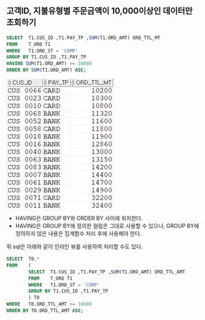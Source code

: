 ## 고객ID, 지불유형별 주문금액이 10,000이상인 데이터만 조회하기
```sql
SELECT  T1.CUS_ID ,T1.PAY_TP ,SUM(T1.ORD_AMT) ORD_TTL_MT
FROM    T_ORD T1
WHERE   T1.ORD_ST = 'COMP'
GROUP BY T1.CUS_ID ,T1.PAY_TP
HAVING SUM(T1.ORD_AMT) >= 10000
ORDER BY SUM(T1.ORD_AMT) ASC;
```
<img src="/picture/그림41.png" height="60%" />

- HAVING은 GROUP BY와 ORDER BY 사이에 위치한다. 
- HAVING은 GROUP BY에 정의한 컬럼은 그대로 사용할 수 있으나, GROUP BY에 정의하지 않은 내용은 집계함수 처리 후에 사용해야 한다.

위 sql은 아래와 같이 인라인 뷰를 사용하여 처리할 수도 있다.
```sql
SELECT  T0.*
FROM    (
        SELECT  T1.CUS_ID ,T1.PAY_TP ,SUM(T1.ORD_AMT) ORD_TTL_AMT
        FROM    T_ORD T1
        WHERE   T1.ORD_ST = 'COMP'
        GROUP BY T1.CUS_ID ,T1.PAY_TP
        ) T0
WHERE   T0.ORD_TTL_AMT >= 10000
ORDER BY T0.ORD_TTL_AMT ASC;
```